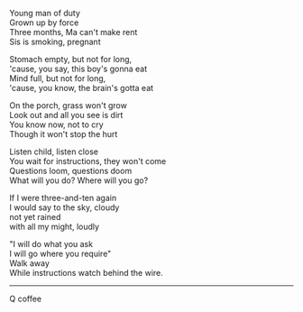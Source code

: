 Young man of duty\
Grown up by force\
Three months, Ma can't make rent\
Sis is smoking, pregnant

Stomach empty, but not for long,\
'cause, you say, this boy's gonna eat\
Mind full, but not for long,\
'cause, you know, the brain's gotta eat

On the porch, grass won't grow\
Look out and all you see is dirt\
You know now, not to cry\
Though it won't stop the hurt

Listen child, listen close\
You wait for instructions, they won't come\
Questions loom, questions doom\
What will you do? Where will you go?

If I were three-and-ten again\
I would say to the sky, cloudy\
not yet rained\
with all my might, loudly

"I will do what you ask\
I will go where you require"\
Walk away\
While instructions watch behind the wire.

-----

Q coffee